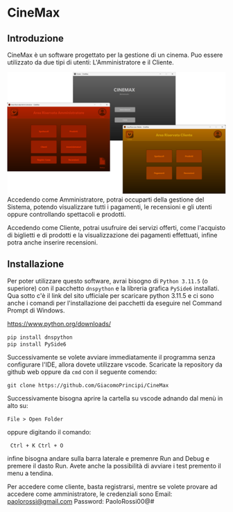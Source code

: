 # CineMax

## Introduzione

CineMax è un software progettato per la gestione di un cinema. Puo essere utilizzato da due tipi di utenti: L'Amministratore e il Cliente.

<img src="Altro/Screenshot/Showcase1.png" alt="Showcase1.png">
Accedendo come Amministratore, potrai occuparti della gestione del Sistema, potendo visualizzare tutti i pagamenti, le recensioni e gli utenti oppure controllando spettacoli e prodotti.

Accedendo come Cliente, potrai usufruire dei servizi offerti, come l'acquisto di biglietti e di prodotti e la visualizzazione dei pagamenti effettuati, infine potra anche inserire recensioni.

## Installazione

Per poter utilizzare questo software, avrai bisogno di `Python 3.11.5` (o superiore) con il pacchetto `dnspython` e la libreria grafica `PySide6` installati.
Qua sotto c'è il link del sito ufficiale per scaricare python 3.11.5 e ci sono anche i comandi per l'installazione dei pacchetti da eseguire nel Command Prompt di Windows.

https://www.python.org/downloads/

```
pip install dnspython
pip install PySide6
```
Successivamente se volete avviare immediatamente il programma senza configurare l'IDE, allora dovete utilizzare vscode.
Scaricate la repository da github web oppure da `cmd` con il seguente comendo:

```
git clone https://github.com/GiacomoPrincipi/CineMax
```
Successivamente bisogna aprire la cartella su vscode adnando dal menù in alto su:

```
File > Open Folder
```

oppure digitando il comando:
```
 Ctrl + K Ctrl + O
 ```
 infine bisogna andare sulla barra laterale e premenre Run and Debug e premere il dasto Run. Avete anche la possibilità di avviare i test premento il menu a tendina.

 Per accedere come cliente, basta registrarsi, mentre se volete provare ad accedere come amministratore, le credenziali sono Email: paolorossi@gmail.com Password: PaoloRossi00@#